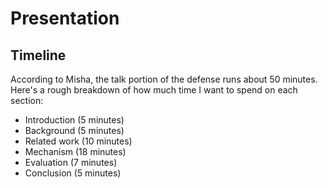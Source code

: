 Presentation
============

Timeline
--------

According to Misha, the talk portion of the defense runs about 50 minutes.
Here's a rough breakdown of how much time I want to spend on each section:

- Introduction (5 minutes)
- Background (5 minutes)
- Related work (10 minutes)
- Mechanism (18 minutes)
- Evaluation (7 minutes)
- Conclusion (5 minutes)

